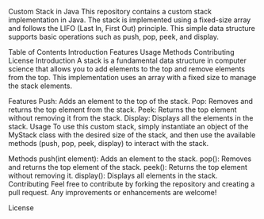 Custom Stack in Java
This repository contains a custom stack implementation in Java. The stack is implemented using a fixed-size array and follows the LIFO (Last In, First Out) principle. This simple data structure supports basic operations such as push, pop, peek, and display.

Table of Contents
Introduction
Features
Usage
Methods
Contributing
License
Introduction
A stack is a fundamental data structure in computer science that allows you to add elements to the top and remove elements from the top. This implementation uses an array with a fixed size to manage the stack elements.

Features
Push: Adds an element to the top of the stack.
Pop: Removes and returns the top element from the stack.
Peek: Returns the top element without removing it from the stack.
Display: Displays all the elements in the stack.
Usage
To use this custom stack, simply instantiate an object of the MyStack class with the desired size of the stack, and then use the available methods (push, pop, peek, display) to interact with the stack.

Methods
push(int element): Adds an element to the stack.
pop(): Removes and returns the top element of the stack.
peek(): Returns the top element without removing it.
display(): Displays all elements in the stack.
Contributing
Feel free to contribute by forking the repository and creating a pull request. Any improvements or enhancements are welcome!

License
